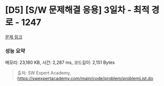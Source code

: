 # [D5] [S/W 문제해결 응용] 3일차 - 최적 경로 - 1247 

[문제 링크](https://swexpertacademy.com/main/code/problem/problemDetail.do?contestProbId=AV15OZ4qAPICFAYD) 

### 성능 요약

메모리: 23,180 KB, 시간: 2,287 ms, 코드길이: 2,151 Bytes



> 출처: SW Expert Academy, https://swexpertacademy.com/main/code/problem/problemList.do